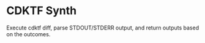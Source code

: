 # CDKTF Synth

Execute cdktf diff, parse STDOUT/STDERR output, and return outputs based on the outcomes.
